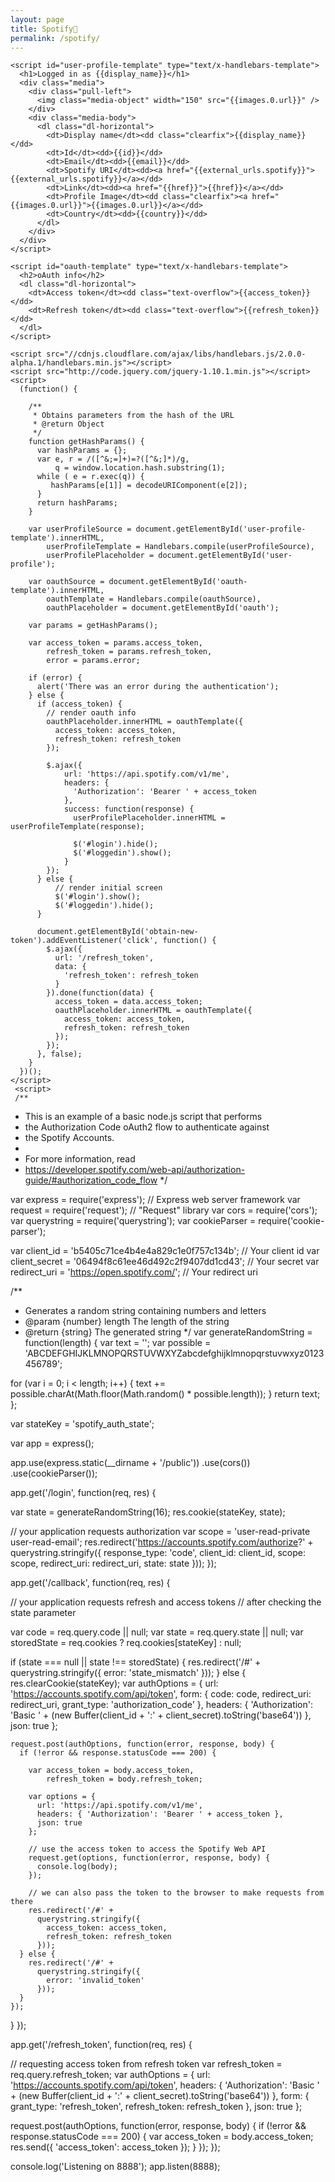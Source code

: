```yaml
---
layout: page
title: Spotify🎵
permalink: /spotify/
---
```


<html>
  <head>
    <title>Example of the Authorization Code flow with Spotify</title>
    <link rel="stylesheet" href="//netdna.bootstrapcdn.com/bootstrap/3.1.1/css/bootstrap.min.css">
    <style type="text/css">
      #login, #loggedin {
        display: none;
      }
      .text-overflow {
        overflow: hidden;
        text-overflow: ellipsis;
        white-space: nowrap;
        width: 500px;
      }
    </style>
  </head>

  <body>
    <div class="container">
      <div id="login">
        <h1>This is an example of the Authorization Code flow</h1>
        <a href="https://accounts.spotify.com/en/login/" class="btn btn-primary">Log in with Spotify</a>
      </div>
      <div id="loggedin">
        <div id="user-profile">
        </div>
        <div id="oauth">
        </div>
        <button class="btn btn-default" id="obtain-new-token">Obtain new token using the refresh token</button>
      </div>
    </div>

    <script id="user-profile-template" type="text/x-handlebars-template">
      <h1>Logged in as {{display_name}}</h1>
      <div class="media">
        <div class="pull-left">
          <img class="media-object" width="150" src="{{images.0.url}}" />
        </div>
        <div class="media-body">
          <dl class="dl-horizontal">
            <dt>Display name</dt><dd class="clearfix">{{display_name}}</dd>
            <dt>Id</dt><dd>{{id}}</dd>
            <dt>Email</dt><dd>{{email}}</dd>
            <dt>Spotify URI</dt><dd><a href="{{external_urls.spotify}}">{{external_urls.spotify}}</a></dd>
            <dt>Link</dt><dd><a href="{{href}}">{{href}}</a></dd>
            <dt>Profile Image</dt><dd class="clearfix"><a href="{{images.0.url}}">{{images.0.url}}</a></dd>
            <dt>Country</dt><dd>{{country}}</dd>
          </dl>
        </div>
      </div>
    </script>

    <script id="oauth-template" type="text/x-handlebars-template">
      <h2>oAuth info</h2>
      <dl class="dl-horizontal">
        <dt>Access token</dt><dd class="text-overflow">{{access_token}}</dd>
        <dt>Refresh token</dt><dd class="text-overflow">{{refresh_token}}</dd>
      </dl>
    </script>

    <script src="//cdnjs.cloudflare.com/ajax/libs/handlebars.js/2.0.0-alpha.1/handlebars.min.js"></script>
    <script src="http://code.jquery.com/jquery-1.10.1.min.js"></script>
    <script>
      (function() {

        /**
         * Obtains parameters from the hash of the URL
         * @return Object
         */
        function getHashParams() {
          var hashParams = {};
          var e, r = /([^&;=]+)=?([^&;]*)/g,
              q = window.location.hash.substring(1);
          while ( e = r.exec(q)) {
             hashParams[e[1]] = decodeURIComponent(e[2]);
          }
          return hashParams;
        }

        var userProfileSource = document.getElementById('user-profile-template').innerHTML,
            userProfileTemplate = Handlebars.compile(userProfileSource),
            userProfilePlaceholder = document.getElementById('user-profile');

        var oauthSource = document.getElementById('oauth-template').innerHTML,
            oauthTemplate = Handlebars.compile(oauthSource),
            oauthPlaceholder = document.getElementById('oauth');

        var params = getHashParams();

        var access_token = params.access_token,
            refresh_token = params.refresh_token,
            error = params.error;

        if (error) {
          alert('There was an error during the authentication');
        } else {
          if (access_token) {
            // render oauth info
            oauthPlaceholder.innerHTML = oauthTemplate({
              access_token: access_token,
              refresh_token: refresh_token
            });

            $.ajax({
                url: 'https://api.spotify.com/v1/me',
                headers: {
                  'Authorization': 'Bearer ' + access_token
                },
                success: function(response) {
                  userProfilePlaceholder.innerHTML = userProfileTemplate(response);

                  $('#login').hide();
                  $('#loggedin').show();
                }
            });
          } else {
              // render initial screen
              $('#login').show();
              $('#loggedin').hide();
          }

          document.getElementById('obtain-new-token').addEventListener('click', function() {
            $.ajax({
              url: '/refresh_token',
              data: {
                'refresh_token': refresh_token
              }
            }).done(function(data) {
              access_token = data.access_token;
              oauthPlaceholder.innerHTML = oauthTemplate({
                access_token: access_token,
                refresh_token: refresh_token
              });
            });
          }, false);
        }
      })();
    </script>
     <script>
     /**
 * This is an example of a basic node.js script that performs
 * the Authorization Code oAuth2 flow to authenticate against
 * the Spotify Accounts.
 *
 * For more information, read
 * https://developer.spotify.com/web-api/authorization-guide/#authorization_code_flow
 */

var express = require('express'); // Express web server framework
var request = require('request'); // "Request" library
var cors = require('cors');
var querystring = require('querystring');
var cookieParser = require('cookie-parser');

var client_id = 'b5405c71ce4b4e4a829c1e0f757c134b'; // Your client id
var client_secret = '06494f8c61ee46d492c2f9407dd1cd43'; // Your secret
var redirect_uri = 'https://open.spotify.com/'; // Your redirect uri

/**
 * Generates a random string containing numbers and letters
 * @param  {number} length The length of the string
 * @return {string} The generated string
 */
var generateRandomString = function(length) {
  var text = '';
  var possible = 'ABCDEFGHIJKLMNOPQRSTUVWXYZabcdefghijklmnopqrstuvwxyz0123456789';

  for (var i = 0; i < length; i++) {
    text += possible.charAt(Math.floor(Math.random() * possible.length));
  }
  return text;
};

var stateKey = 'spotify_auth_state';

var app = express();

app.use(express.static(__dirname + '/public'))
   .use(cors())
   .use(cookieParser());

app.get('/login', function(req, res) {

  var state = generateRandomString(16);
  res.cookie(stateKey, state);

  // your application requests authorization
  var scope = 'user-read-private user-read-email';
  res.redirect('https://accounts.spotify.com/authorize?' +
    querystring.stringify({
      response_type: 'code',
      client_id: client_id,
      scope: scope,
      redirect_uri: redirect_uri,
      state: state
    }));
});

app.get('/callback', function(req, res) {

  // your application requests refresh and access tokens
  // after checking the state parameter

  var code = req.query.code || null;
  var state = req.query.state || null;
  var storedState = req.cookies ? req.cookies[stateKey] : null;

  if (state === null || state !== storedState) {
    res.redirect('/#' +
      querystring.stringify({
        error: 'state_mismatch'
      }));
  } else {
    res.clearCookie(stateKey);
    var authOptions = {
      url: 'https://accounts.spotify.com/api/token',
      form: {
        code: code,
        redirect_uri: redirect_uri,
        grant_type: 'authorization_code'
      },
      headers: {
        'Authorization': 'Basic ' + (new Buffer(client_id + ':' + client_secret).toString('base64'))
      },
      json: true
    };

    request.post(authOptions, function(error, response, body) {
      if (!error && response.statusCode === 200) {

        var access_token = body.access_token,
            refresh_token = body.refresh_token;

        var options = {
          url: 'https://api.spotify.com/v1/me',
          headers: { 'Authorization': 'Bearer ' + access_token },
          json: true
        };

        // use the access token to access the Spotify Web API
        request.get(options, function(error, response, body) {
          console.log(body);
        });

        // we can also pass the token to the browser to make requests from there
        res.redirect('/#' +
          querystring.stringify({
            access_token: access_token,
            refresh_token: refresh_token
          }));
      } else {
        res.redirect('/#' +
          querystring.stringify({
            error: 'invalid_token'
          }));
      }
    });
  }
});

app.get('/refresh_token', function(req, res) {

  // requesting access token from refresh token
  var refresh_token = req.query.refresh_token;
  var authOptions = {
    url: 'https://accounts.spotify.com/api/token',
    headers: { 'Authorization': 'Basic ' + (new Buffer(client_id + ':' + client_secret).toString('base64')) },
    form: {
      grant_type: 'refresh_token',
      refresh_token: refresh_token
    },
    json: true
  };

  request.post(authOptions, function(error, response, body) {
    if (!error && response.statusCode === 200) {
      var access_token = body.access_token;
      res.send({
        'access_token': access_token
      });
    }
  });
});

console.log('Listening on 8888');
app.listen(8888);
     </script>
  </body>
</html>


